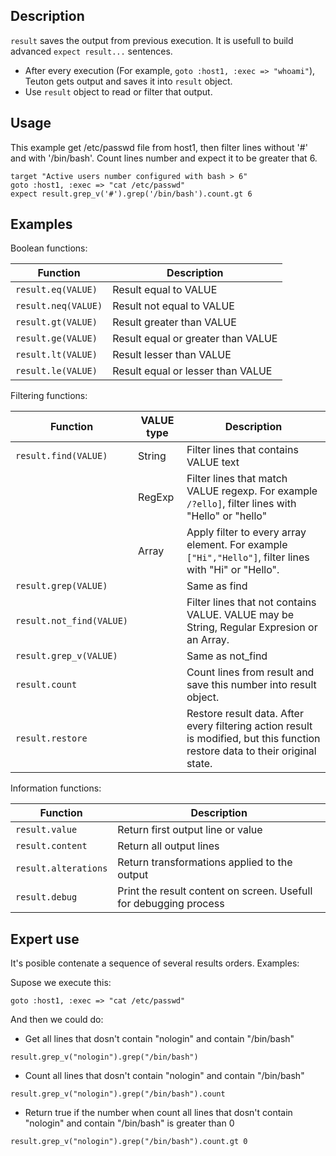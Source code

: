 
## Description

`result` saves the output from previous execution.
It is usefull to build advanced `expect result...` sentences.

* After every execution (For example, `goto :host1, :exec => "whoami"`), Teuton gets output and saves it into `result` object.
* Use `result` object to read or filter that output.

## Usage 

This example get /etc/passwd file from host1, then filter lines without '#' and with '/bin/bash'.
Count lines number and expect it to be greater that 6.

```
target "Active users number configured with bash > 6"
goto :host1, :exec => "cat /etc/passwd"
expect result.grep_v('#').grep('/bin/bash').count.gt 6
```

## Examples

Boolean functions:

| Function            | Description               |
| ------------------- | ------------------------- |
| `result.eq(VALUE)`  | Result equal to VALUE     |
| `result.neq(VALUE)` | Result not equal to VALUE |
| `result.gt(VALUE)`  | Result greater than VALUE |
| `result.ge(VALUE)`  | Result equal or greater than VALUE |
| `result.lt(VALUE)`  | Result lesser than VALUE  |
| `result.le(VALUE)`  | Result equal or lesser than VALUE |

Filtering functions:

| Function             | VALUE type  | Description                           |
| -------------------- | ----------- | ------------------------------------- |
| `result.find(VALUE)` | String      | Filter lines that contains VALUE text |
|                      | RegExp      | Filter lines that match VALUE regexp. For example `/?ello]`, filter lines with "Hello" or "hello" |
|                      | Array       | Apply filter to every array element. For example `["Hi","Hello"]`, filter lines with "Hi" or "Hello". |
| `result.grep(VALUE)` |             | Same as find |
| `result.not_find(VALUE)` |         | Filter lines that not contains VALUE. VALUE may be String, Regular Expresion or an Array. |
| `result.grep_v(VALUE)` |           | Same as not_find |
| `result.count`       |             | Count lines from result and save this number into result object. |
| `result.restore`     |             | Restore result data. After every filtering action result is modified, but this function restore data to their original state. |

Information functions:

| Function             | Description |
| -------------------- | --------------------------------- |
| `result.value`       | Return first output line or value |
| `result.content`     | Return all output lines         |
| `result.alterations` | Return transformations applied to the output |
| `result.debug`       | Print the result content on screen. Usefull for debugging process |

## Expert use

It's posible contenate a sequence of several results orders. Examples:

Supose we execute this:
```
goto :host1, :exec => "cat /etc/passwd"
```
And then we could do:
* Get all lines that dosn't contain "nologin" and contain "/bin/bash"
```
result.grep_v("nologin").grep("/bin/bash")
```
* Count all lines that dosn't contain "nologin" and contain "/bin/bash"
```
result.grep_v("nologin").grep("/bin/bash").count
```
* Return true if the number when count all lines that dosn't contain "nologin" and contain "/bin/bash" is greater than 0
```
result.grep_v("nologin").grep("/bin/bash").count.gt 0
```
